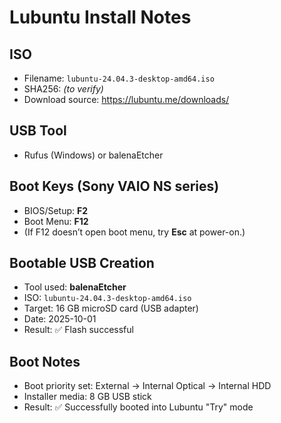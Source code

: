 # Lubuntu Install Notes

## ISO
- Filename: `lubuntu-24.04.3-desktop-amd64.iso`
- SHA256: _(to verify)_
- Download source: https://lubuntu.me/downloads/

## USB Tool
- Rufus (Windows) or balenaEtcher

## Boot Keys (Sony VAIO NS series)
- BIOS/Setup: **F2**
- Boot Menu: **F12**
- (If F12 doesn’t open boot menu, try **Esc** at power-on.)


## Bootable USB Creation

- Tool used: **balenaEtcher**
- ISO: `lubuntu-24.04.3-desktop-amd64.iso`
- Target: 16 GB microSD card (USB adapter)
- Date: 2025-10-01
- Result: ✅ Flash successful


## Boot Notes
- Boot priority set: External → Internal Optical → Internal HDD
- Installer media: 8 GB USB stick
- Result: ✅ Successfully booted into Lubuntu "Try" mode
